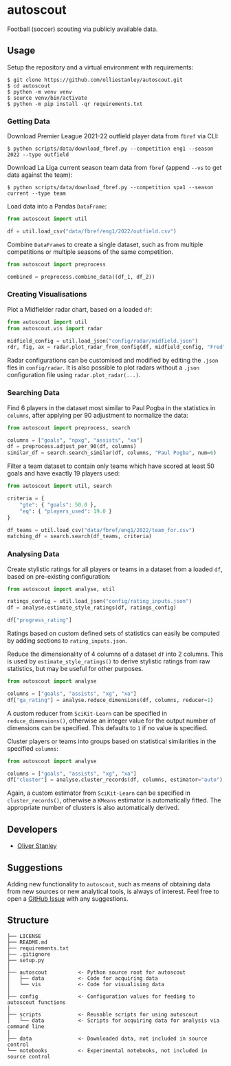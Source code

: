 # autoscout
Football (soccer) scouting via publicly available data.

## Usage

Setup the repository and a virtual environment with requirements:

```shell
$ git clone https://github.com/olliestanley/autoscout.git
$ cd autoscout
$ python -m venv venv
$ source venv/bin/activate
$ python -m pip install -qr requirements.txt
```

### Getting Data

Download Premier League 2021-22 outfield player data from `fbref` via CLI:

```shell
$ python scripts/data/download_fbref.py --competition eng1 --season 2022 --type outfield
```

Download La Liga current season team data from `fbref` (append `--vs` to get data against the team):

```shell
$ python scripts/data/download_fbref.py --competition spa1 --season current --type team
```

Load data into a Pandas `DataFrame`:

```python
from autoscout import util

df = util.load_csv("data/fbref/eng1/2022/outfield.csv")
```

Combine `DataFrame`s to create a single dataset, such as from multiple competitions or multiple seasons of the same competition.

```python
from autoscout import preprocess

combined = preprocess.combine_data((df_1, df_2))
```

### Creating Visualisations

Plot a Midfielder radar chart, based on a loaded `df`:

```python
from autoscout import util
from autoscout.vis import radar

midfield_config = util.load_json("config/radar/midfield.json")
rdr, fig, ax = radar.plot_radar_from_config(df, midfield_config, "Fred")
```

Radar configurations can be customised and modified by editing the `.json` fles in `config/radar`. It is also possible to plot radars without a `.json` configuration file using `radar.plot_radar(...)`.

### Searching Data

Find 6 players in the dataset most similar to Paul Pogba in the statistics in `columns`, after applying per 90 adjustment to normalize the data:

```python
from autoscout import preprocess, search

columns = ["goals", "npxg", "assists", "xa"]
df = preprocess.adjust_per_90(df, columns)
similar_df = search.search_similar(df, columns, "Paul Pogba", num=6)
```

Filter a team dataset to contain only teams which have scored at least 50 goals and have exactly 19 players used:

```python
from autoscout import util, search

criteria = {
    "gte": { "goals": 50.0 },
    "eq": { "players_used": 19.0 }
}

df_teams = util.load_csv("data/fbref/eng1/2022/team_for.csv")
matching_df = search.search(df_teams, criteria)
```

### Analysing Data

Create stylistic ratings for all players or teams in a dataset from a loaded `df`, based on pre-existing configuration:

```python
from autoscout import analyse, util

ratings_config = util.load_json("config/rating_inputs.json")
df = analyse.estimate_style_ratings(df, ratings_config)

df["progress_rating"]
```

Ratings based on custom defined sets of statistics can easily be computed by adding sections to `rating_inputs.json`.

Reduce the dimensionality of 4 columns of a dataset `df` into 2 columns. This is used by `estimate_style_ratings()` to derive stylistic ratings from raw statistics, but may be useful for other purposes.

```python
from autoscout import analyse

columns = ["goals", "assists", "xg", "xa"]
df["ga_rating"] = analyse.reduce_dimensions(df, columns, reducer=1)
```

A custom reducer from `SciKit-Learn` can be specified in `reduce_dimensions()`, otherwise an integer value for the output number of dimensions can be specified. This defaults to `1` if no value is specified.

Cluster players or teams into groups based on statistical similarities in the specified `columns`:

```python
from autoscout import analyse

columns = ["goals", "assists", "xg", "xa"]
df["cluster"] = analyse.cluster_records(df, columns, estimator="auto")
```

Again, a custom estimator from `SciKit-Learn` can be specified in `cluster_records()`, otherwise a `KMeans` estimator is automatically fitted. The appropriate number of clusters is also automatically derived.

## Developers

* [Oliver Stanley](https://github.com/olliestanley)

## Suggestions

Adding new functionality to `autoscout`, such as means of obtaining data from new sources or new analytical tools, is always of interest. Feel free to open a [GitHub Issue](https://github.com/olliestanley/autoscout/issues/new) with any suggestions.

## Structure

```
├── LICENSE
├── README.md
├── requirements.txt
├── .gitignore
├── setup.py
│
├── autoscout          <- Python source root for autoscout
│   ├── data           <- Code for acquiring data
│   └── vis            <- Code for visualising data
│
├── config             <- Configuration values for feeding to autoscout functions
│
├── scripts            <- Reusable scripts for using autoscout
│   └── data           <- Scripts for acquiring data for analysis via command line
│
├── data               <- Downloaded data, not included in source control
└── notebooks          <- Experimental notebooks, not included in source control
```
